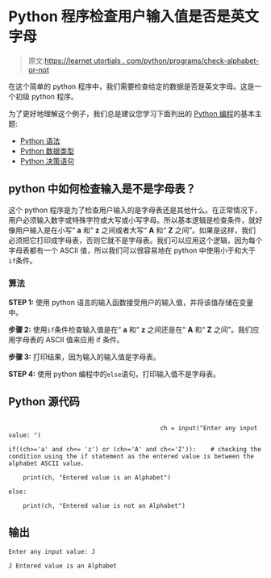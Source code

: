 # Python 程序检查用户输入值是否是英文字母

> 原文:[https://learnet utortials . com/python/programs/check-alphabet-or-not](https://learnetutorials.com/python/programs/check-alphabet-or-not)

在这个简单的 python 程序中，我们需要检查给定的数据是否是英文字母。这是一个初级 python 程序。

为了更好地理解这个例子，我们总是建议您学习下面列出的 [Python 编程](../ "Python tutorial")的基本主题:

*   [Python 语法](../../python/syntax-comments "Python Syntax")
*   [Python 数据类型](../../python/python-datatypes "Datatypes in Python")
*   [Python 决策语句](../../python/decision-making-statements "Python decision making statements")

## python 中如何检查输入是不是字母表？

这个 python 程序是为了检查用户输入的是字母表还是其他什么。在正常情况下，用户必须输入数字或特殊字符或大写或小写字母。所以基本逻辑是检查条件，就好像用户输入是在小写“ **a** 和“ **z** 之间或者大写“ **A** 和“ **Z** 之间”。如果是这样，我们必须把它打印成字母表，否则它就不是字母表。我们可以应用这个逻辑，因为每个字母表都有一个 ASCII 值，所以我们可以很容易地在 python 中使用小于和大于`if`条件。

### 算法

**STEP 1:** 使用 python 语言的输入函数接受用户的输入值，并将该值存储在变量中。

**步骤 2:** 使用`if`条件检查输入值是在“ **a** 和“ **z** 之间还是在“ **A** 和“ **Z** 之间”。我们应用字母表的 ASCII 值来应用 if 条件。

**步骤 3:** 打印结果，因为输入的输入值是字母表。

**STEP 4:** 使用 python 编程中的`else`语句，打印输入值不是字母表。

## Python 源代码

```

                                          ch = input("Enter any input value: ")

if((ch>='a' and ch<= 'z') or (ch>='A' and ch<='Z')):    # checking the condition using the if statement as the entered value is between the alphabet ASCII value. 

    print(ch, "Entered value is an Alphabet")

else:

    print(ch, "Entered value is not an Alphabet")

```

## 输出

```
Enter any input value: J

J Entered value is an Alphabet
```